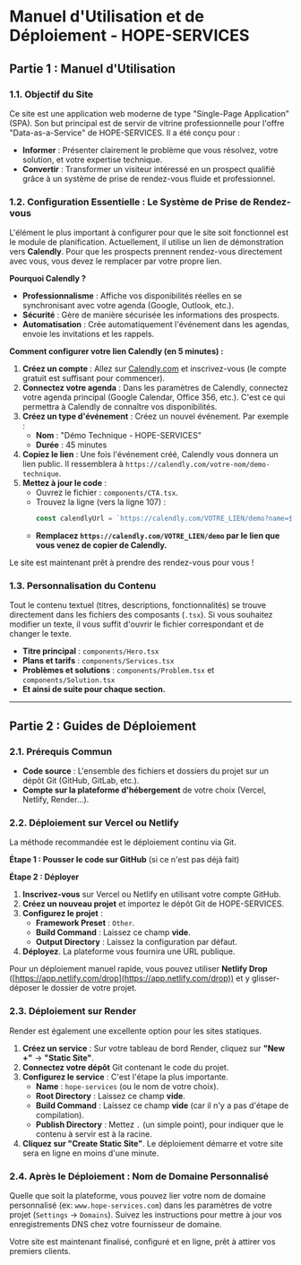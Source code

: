 # Manuel d'Utilisation et de Déploiement - HOPE-SERVICES

## Partie 1 : Manuel d'Utilisation

### 1.1. Objectif du Site

Ce site est une application web moderne de type "Single-Page Application" (SPA). Son but principal est de servir de vitrine professionnelle pour l'offre "Data-as-a-Service" de HOPE-SERVICES. Il a été conçu pour :
- **Informer** : Présenter clairement le problème que vous résolvez, votre solution, et votre expertise technique.
- **Convertir** : Transformer un visiteur intéressé en un prospect qualifié grâce à un système de prise de rendez-vous fluide et professionnel.

### 1.2. Configuration Essentielle : Le Système de Prise de Rendez-vous

L'élément le plus important à configurer pour que le site soit fonctionnel est le module de planification. Actuellement, il utilise un lien de démonstration vers **Calendly**. Pour que les prospects prennent rendez-vous directement avec vous, vous devez le remplacer par votre propre lien.

**Pourquoi Calendly ?**
- **Professionnalisme** : Affiche vos disponibilités réelles en se synchronisant avec votre agenda (Google, Outlook, etc.).
- **Sécurité** : Gère de manière sécurisée les informations des prospects.
- **Automatisation** : Crée automatiquement l'événement dans les agendas, envoie les invitations et les rappels.

**Comment configurer votre lien Calendly (en 5 minutes) :**

1.  **Créez un compte** : Allez sur [Calendly.com](https://calendly.com) et inscrivez-vous (le compte gratuit est suffisant pour commencer).
2.  **Connectez votre agenda** : Dans les paramètres de Calendly, connectez votre agenda principal (Google Calendar, Office 356, etc.). C'est ce qui permettra à Calendly de connaître vos disponibilités.
3.  **Créez un type d'événement** : Créez un nouvel événement. Par exemple :
    *   **Nom** : "Démo Technique - HOPE-SERVICES"
    *   **Durée** : 45 minutes
4.  **Copiez le lien** : Une fois l'événement créé, Calendly vous donnera un lien public. Il ressemblera à `https://calendly.com/votre-nom/demo-technique`.
5.  **Mettez à jour le code** :
    *   Ouvrez le fichier : `components/CTA.tsx`.
    *   Trouvez la ligne (vers la ligne 107) :
        ```javascript
        const calendlyUrl = `https://calendly.com/VOTRE_LIEN/demo?name=${encodeURIComponent(formData.name)}&email=${encodeURIComponent(formData.email)}`;
        ```
    *   **Remplacez `https://calendly.com/VOTRE_LIEN/demo` par le lien que vous venez de copier de Calendly.**

Le site est maintenant prêt à prendre des rendez-vous pour vous !

### 1.3. Personnalisation du Contenu

Tout le contenu textuel (titres, descriptions, fonctionnalités) se trouve directement dans les fichiers des composants (`.tsx`). Si vous souhaitez modifier un texte, il vous suffit d'ouvrir le fichier correspondant et de changer le texte.

- **Titre principal** : `components/Hero.tsx`
- **Plans et tarifs** : `components/Services.tsx`
- **Problèmes et solutions** : `components/Problem.tsx` et `components/Solution.tsx`
- **Et ainsi de suite pour chaque section.**

---

## Partie 2 : Guides de Déploiement

### 2.1. Prérequis Commun

- **Code source** : L'ensemble des fichiers et dossiers du projet sur un dépôt Git (GitHub, GitLab, etc.).
- **Compte sur la plateforme d'hébergement** de votre choix (Vercel, Netlify, Render...).

### 2.2. Déploiement sur Vercel ou Netlify

La méthode recommandée est le déploiement continu via Git.

**Étape 1 : Pousser le code sur GitHub** (si ce n'est pas déjà fait)

**Étape 2 : Déployer**

1.  **Inscrivez-vous** sur Vercel ou Netlify en utilisant votre compte GitHub.
2.  **Créez un nouveau projet** et importez le dépôt Git de HOPE-SERVICES.
3.  **Configurez le projet** :
    *   **Framework Preset** : `Other`.
    *   **Build Command** : Laissez ce champ **vide**.
    *   **Output Directory** : Laissez la configuration par défaut.
4.  **Déployez**. La plateforme vous fournira une URL publique.

Pour un déploiement manuel rapide, vous pouvez utiliser **Netlify Drop** ([https://app.netlify.com/drop](https://app.netlify.com/drop)) et y glisser-déposer le dossier de votre projet.

### 2.3. Déploiement sur Render

Render est également une excellente option pour les sites statiques.

1.  **Créez un service** : Sur votre tableau de bord Render, cliquez sur **"New +"** -> **"Static Site"**.
2.  **Connectez votre dépôt** Git contenant le code du projet.
3.  **Configurez le service** : C'est l'étape la plus importante.
    *   **Name** : `hope-services` (ou le nom de votre choix).
    *   **Root Directory** : Laissez ce champ **vide**.
    *   **Build Command** : Laissez ce champ **vide** (car il n'y a pas d'étape de compilation).
    *   **Publish Directory** : Mettez `.` (un simple point), pour indiquer que le contenu à servir est à la racine.
4.  **Cliquez sur "Create Static Site"**. Le déploiement démarre et votre site sera en ligne en moins d'une minute.

### 2.4. Après le Déploiement : Nom de Domaine Personnalisé

Quelle que soit la plateforme, vous pouvez lier votre nom de domaine personnalisé (ex: `www.hope-services.com`) dans les paramètres de votre projet (`Settings` -> `Domains`). Suivez les instructions pour mettre à jour vos enregistrements DNS chez votre fournisseur de domaine.

Votre site est maintenant finalisé, configuré et en ligne, prêt à attirer vos premiers clients.